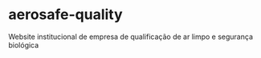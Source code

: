 # aerosafe-quality
Website institucional de empresa de qualificação de ar limpo e segurança biológica
